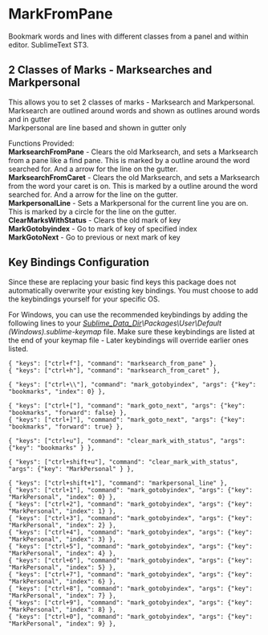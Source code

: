 # MarkFromPane
Bookmark words and lines with different classes from a panel and within editor. SublimeText ST3.

## 2 Classes of Marks - Marksearches and Markpersonal
This allows you to set 2 classes of marks - Marksearch and Markpersonal.  
Marksearch are outlined around words and shown as outlines around words and in gutter  
Markpersonal are line based and shown in gutter only  

Functions Provided:  
**MarksearchFromPane** - Clears the old Marksearch, and sets a Marksearch from a pane like a find pane. This is marked by a outline around the word searched for. And a arrow for the line on the gutter.  
**MarksearchFromCaret** - Clears the old Marksearch, and sets a Marksearch from the word your caret is on. This is marked by a outline around the word searched for. And a arrow for the line on the gutter.  
**MarkpersonalLine** - Sets a Markpersonal for the current line you are on. This is marked by a circle for the line on the gutter.  
**ClearMarksWithStatus** - Clears the old mark of key  
**MarkGotobyindex** - Go to mark of key of specified index  
**MarkGotoNext** - Go to previous or next mark of key  

## Key Bindings Configuration
Since these are replacing your basic find keys this package does not automatically overwrite your existing key bindings. You must choose to add the keybindings yourself for your specific OS.

For Windows, you can use the recommended keybindings by adding the following lines to your *[Sublime_Data_Dir](http://docs.sublimetext.info/en/latest/basic_concepts.html#the-data-directory)\Packages\User\Default (Windows).sublime-keymap* file.
Make sure these keybindings are listed at the end of your keymap file - Later keybindings will override earlier ones listed.
```
{ "keys": ["ctrl+f"], "command": "marksearch_from_pane" },
{ "keys": ["ctrl+h"], "command": "marksearch_from_caret" },

{ "keys": ["ctrl+\\"], "command": "mark_gotobyindex", "args": {"key": "bookmarks", "index": 0} },

{ "keys": ["ctrl+["], "command": "mark_goto_next", "args": {"key": "bookmarks", "forward": false} },
{ "keys": ["ctrl+]"], "command": "mark_goto_next", "args": {"key": "bookmarks", "forward": true} },

{ "keys": ["ctrl+u"], "command": "clear_mark_with_status", "args": {"key": "bookmarks" } },

{ "keys": ["ctrl+shift+u"], "command": "clear_mark_with_status", "args": {"key": "MarkPersonal" } },

{ "keys": ["ctrl+shift+1"], "command": "markpersonal_line" },
{ "keys": ["ctrl+1"], "command": "mark_gotobyindex", "args": {"key": "MarkPersonal", "index": 0} },
{ "keys": ["ctrl+2"], "command": "mark_gotobyindex", "args": {"key": "MarkPersonal", "index": 1} },
{ "keys": ["ctrl+3"], "command": "mark_gotobyindex", "args": {"key": "MarkPersonal", "index": 2} },
{ "keys": ["ctrl+4"], "command": "mark_gotobyindex", "args": {"key": "MarkPersonal", "index": 3} },
{ "keys": ["ctrl+5"], "command": "mark_gotobyindex", "args": {"key": "MarkPersonal", "index": 4} },
{ "keys": ["ctrl+6"], "command": "mark_gotobyindex", "args": {"key": "MarkPersonal", "index": 5} },
{ "keys": ["ctrl+7"], "command": "mark_gotobyindex", "args": {"key": "MarkPersonal", "index": 6} },
{ "keys": ["ctrl+8"], "command": "mark_gotobyindex", "args": {"key": "MarkPersonal", "index": 7} },
{ "keys": ["ctrl+9"], "command": "mark_gotobyindex", "args": {"key": "MarkPersonal", "index": 8} },
{ "keys": ["ctrl+0"], "command": "mark_gotobyindex", "args": {"key": "MarkPersonal", "index": 9} },
```
